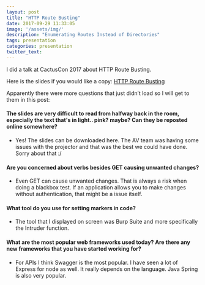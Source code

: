 ```yaml
---
layout: post
title: "HTTP Route Busting"
date: 2017-09-29 11:33:05
image: '/assets/img/'
description: "Enumerating Routes Instead of Directories"
tags: presentation
categories: presentation
twitter_text:
---
```

I did a talk at CactusCon 2017 about HTTP Route Busting.

Here is the slides if you would like a copy:
[HTTP Route Busting](/assets/files/HTTP-Route-Busting.pdf)

Apparently there were more questions that just didn’t load so I will get to them in this post:

#### The slides are very difficult to read from halfway back in the room, especially the text that's in light.. pink?  maybe?  Can they be reposted online somewhere?

* Yes! The slides can be downloaded here. The AV team was having some issues with the projector and that was the best we could have done. Sorry about that :/

#### Are you concerned about verbs besides GET causing unwanted changes?

* Even GET can cause unwanted changes. That is always a risk when doing a blackbox test. If an application allows you to make changes without authentication, that might be a issue itself.

#### What tool do you use for setting markers in code?

* The tool that I displayed on screen was Burp Suite and more specifically the Intruder function.

#### What are the most popular web frameworks used today?  Are there any new frameworks that you have started working for?

* For APIs I think Swagger is the most popular. I have seen a lot of Express for node as well. It really depends on the language. Java Spring is also very popular.

